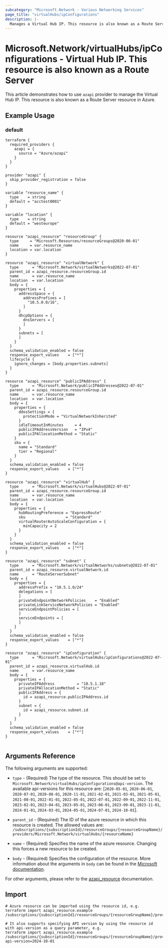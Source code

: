 ```yaml
---
subcategory: "Microsoft.Network - Various Networking Services"
page_title: "virtualHubs/ipConfigurations"
description: |-
  Manages a Virtual Hub IP. This resource is also known as a Route Server.
---
```


# Microsoft.Network/virtualHubs/ipConfigurations - Virtual Hub IP. This resource is also known as a Route Server

This article demonstrates how to use `azapi` provider to manage the Virtual Hub IP. This resource is also known as a Route Server resource in Azure.



## Example Usage

### default

```hcl
terraform {
  required_providers {
    azapi = {
      source = "Azure/azapi"
    }
  }
}

provider "azapi" {
  skip_provider_registration = false
}

variable "resource_name" {
  type    = string
  default = "acctest0001"
}

variable "location" {
  type    = string
  default = "westeurope"
}

resource "azapi_resource" "resourceGroup" {
  type     = "Microsoft.Resources/resourceGroups@2020-06-01"
  name     = var.resource_name
  location = var.location
}

resource "azapi_resource" "virtualNetwork" {
  type      = "Microsoft.Network/virtualNetworks@2022-07-01"
  parent_id = azapi_resource.resourceGroup.id
  name      = var.resource_name
  location  = var.location
  body = {
    properties = {
      addressSpace = {
        addressPrefixes = [
          "10.5.0.0/16",
        ]
      }
      dhcpOptions = {
        dnsServers = [
        ]
      }
      subnets = [
      ]
    }
  }
  schema_validation_enabled = false
  response_export_values    = ["*"]
  lifecycle {
    ignore_changes = [body.properties.subnets]
  }
}

resource "azapi_resource" "publicIPAddress" {
  type      = "Microsoft.Network/publicIPAddresses@2022-07-01"
  parent_id = azapi_resource.resourceGroup.id
  name      = var.resource_name
  location  = var.location
  body = {
    properties = {
      ddosSettings = {
        protectionMode = "VirtualNetworkInherited"
      }
      idleTimeoutInMinutes     = 4
      publicIPAddressVersion   = "IPv4"
      publicIPAllocationMethod = "Static"
    }
    sku = {
      name = "Standard"
      tier = "Regional"
    }
  }
  schema_validation_enabled = false
  response_export_values    = ["*"]
}

resource "azapi_resource" "virtualHub" {
  type      = "Microsoft.Network/virtualHubs@2022-07-01"
  parent_id = azapi_resource.resourceGroup.id
  name      = var.resource_name
  location  = var.location
  body = {
    properties = {
      hubRoutingPreference = "ExpressRoute"
      sku                  = "Standard"
      virtualRouterAutoScaleConfiguration = {
        minCapacity = 2
      }
    }
  }
  schema_validation_enabled = false
  response_export_values    = ["*"]
}

resource "azapi_resource" "subnet" {
  type      = "Microsoft.Network/virtualNetworks/subnets@2022-07-01"
  parent_id = azapi_resource.virtualNetwork.id
  name      = "RouteServerSubnet"
  body = {
    properties = {
      addressPrefix = "10.5.1.0/24"
      delegations = [
      ]
      privateEndpointNetworkPolicies    = "Enabled"
      privateLinkServiceNetworkPolicies = "Enabled"
      serviceEndpointPolicies = [
      ]
      serviceEndpoints = [
      ]
    }
  }
  schema_validation_enabled = false
  response_export_values    = ["*"]
}

resource "azapi_resource" "ipConfiguration" {
  type      = "Microsoft.Network/virtualHubs/ipConfigurations@2022-07-01"
  parent_id = azapi_resource.virtualHub.id
  name      = var.resource_name
  body = {
    properties = {
      privateIPAddress          = "10.5.1.18"
      privateIPAllocationMethod = "Static"
      publicIPAddress = {
        id = azapi_resource.publicIPAddress.id
      }
      subnet = {
        id = azapi_resource.subnet.id
      }
    }
  }
  schema_validation_enabled = false
  response_export_values    = ["*"]
}


```



## Arguments Reference

The following arguments are supported:

* `type` - (Required) The type of the resource. This should be set to `Microsoft.Network/virtualHubs/ipConfigurations@api-version`. The available api-versions for this resource are: [`2020-05-01`, `2020-06-01`, `2020-07-01`, `2020-08-01`, `2020-11-01`, `2021-02-01`, `2021-03-01`, `2021-05-01`, `2021-08-01`, `2022-01-01`, `2022-05-01`, `2022-07-01`, `2022-09-01`, `2022-11-01`, `2023-02-01`, `2023-04-01`, `2023-05-01`, `2023-06-01`, `2023-09-01`, `2023-11-01`, `2024-01-01`, `2024-03-01`, `2024-05-01`, `2024-07-01`, `2024-10-01`].

* `parent_id` - (Required) The ID of the azure resource in which this resource is created. The allowed values are:  
  `/subscriptions/{subscriptionId}/resourceGroups/{resourceGroupName}/providers/Microsoft.Network/virtualHubs/{resourceName}`

* `name` - (Required) Specifies the name of the azure resource. Changing this forces a new resource to be created.

* `body` - (Required) Specifies the configuration of the resource. More information about the arguments in `body` can be found in the [Microsoft documentation](https://learn.microsoft.com/en-us/azure/templates/Microsoft.Network/virtualHubs/ipConfigurations?pivots=deployment-language-terraform).

For other arguments, please refer to the [azapi_resource](https://registry.terraform.io/providers/Azure/azapi/latest/docs/resources/resource) documentation.

## Import

 ```shell
 # Azure resource can be imported using the resource id, e.g.
 terraform import azapi_resource.example /subscriptions/{subscriptionId}/resourceGroups/{resourceGroupName}/providers/Microsoft.Network/virtualHubs/{resourceName}/ipConfigurations/{resourceName}
 
 # It also supports specifying API version by using the resource id with api-version as a query parameter, e.g.
 terraform import azapi_resource.example /subscriptions/{subscriptionId}/resourceGroups/{resourceGroupName}/providers/Microsoft.Network/virtualHubs/{resourceName}/ipConfigurations/{resourceName}?api-version=2024-10-01
 ```
